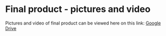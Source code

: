 # Final product - pictures and video
Pictures and video of final product can be viewed here on this link:
[Google Drive](https://drive.google.com/open?id=1RNNCnYmJfjFzybaBcQwrQV7Z7PuuVGfJ)
